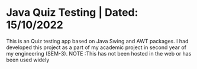 #  Java Quiz Testing | Dated: 15/10/2022
This is an Quiz testing app based on Java Swing and AWT packages. 
I had developed this project as a part of my academic project in second year of my engineering (SEM-3).
    NOTE :This has not been hosted in the web or has been used widely 